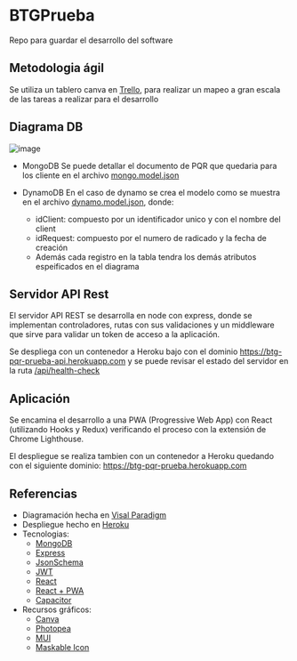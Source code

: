 # BTGPrueba
Repo para guardar el desarrollo del software

## Metodologia ágil
Se utiliza un tablero canva en [Trello](https://trello.com/b/ChoSnOUj), para realizar un mapeo a gran escala de las tareas a realizar para el desarrollo

## Diagrama DB
![image](https://user-images.githubusercontent.com/60258315/142771388-7c62a577-4603-4361-a482-7a1bede047bd.png)
- MongoDB
  Se puede detallar el documento de PQR que quedaria para los cliente en el archivo [mongo.model.json](models/mongo.model.json)

- DynamoDB
  En el caso de dynamo se crea el modelo como se muestra en el archivo [dynamo.model.json](models/dynamo.model.json), donde:
    - idClient: compuesto por un identificador unico y con el nombre del client
    - idRequest: compuesto por el numero de radicado y la fecha de creación
    - Además cada registro en la tabla tendra los demás atributos espeificados en el diagrama

## Servidor API Rest
El servidor API REST se desarrolla en node con express, donde se implementan controladores, rutas con sus validaciones y un middleware que sirve para validar un token de acceso a la aplicación.

Se despliega con un contenedor a Heroku bajo con el dominio https://btg-pqr-prueba-api.herokuapp.com y se puede revisar el estado del servidor en la ruta [/api/health-check](https://btg-pqr-prueba-api.herokuapp.com/api/health-check)

## Aplicación
Se encamina el desarrollo a una PWA (Progressive Web App) con React (utilizando Hooks y Redux) verificando el proceso con la extensión de Chrome Lighthouse.

El despliegue se realiza tambien con un contenedor a Heroku quedando con el siguiente dominio: https://btg-pqr-prueba.herokuapp.com 

## Referencias
- Diagramación hecha en [Visal Paradigm](https://online.visual-paradigm.com)
- Despliegue hecho en [Heroku](https://www.heroku.com)
- Tecnologias:
  - [MongoDB](https://www.mongodb.com)
  - [Express](https://expressjs.com)
  - [JsonSchema](https://json-schema.org)
  - [JWT](https://jwt.io)
  - [React](https://es.reactjs.org)
  - [React + PWA](https://pwaexperts.io/tutoriales/desarrolla-primera-pwa-react)
  - [Capacitor](https://capacitorjs.com/solution/react)
- Recursos gráficos:
  - [Canva](https://www.canva.com)
  - [Photopea](https://www.photopea.com)
  - [MUI](https://mui.com)
  - [Maskable Icon](https://maskable.app/editor)